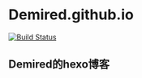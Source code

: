 # Demired.github.io

[![Build Status](https://travis-ci.org/robfig/cron.svg?branch=master)](https://travis-ci.org/Demired/Demired.github.io)

## Demired的hexo博客

